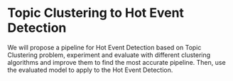 # Topic Clustering to Hot Event Detection
We will propose a pipeline for Hot Event Detection based on Topic Clustering problem, experiment and evaluate with different clustering algorithms and improve them to find the most accurate pipeline. Then, use the evaluated model to apply to the Hot Event Detection.

